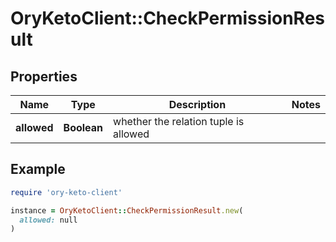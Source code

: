 # OryKetoClient::CheckPermissionResult

## Properties

| Name | Type | Description | Notes |
| ---- | ---- | ----------- | ----- |
| **allowed** | **Boolean** | whether the relation tuple is allowed |  |

## Example

```ruby
require 'ory-keto-client'

instance = OryKetoClient::CheckPermissionResult.new(
  allowed: null
)
```


